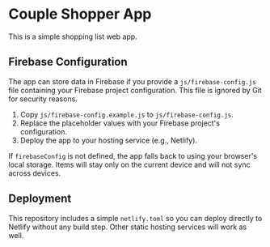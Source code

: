 # Couple Shopper App

This is a simple shopping list web app.

## Firebase Configuration

The app can store data in Firebase if you provide a `js/firebase-config.js` file containing your Firebase project configuration. This file is ignored by Git for security reasons.

1. Copy `js/firebase-config.example.js` to `js/firebase-config.js`.
2. Replace the placeholder values with your Firebase project's configuration.
3. Deploy the app to your hosting service (e.g., Netlify).

If `firebaseConfig` is not defined, the app falls back to using your browser's local storage. Items will stay only on the current device and will not sync across devices.

## Deployment

This repository includes a simple `netlify.toml` so you can deploy directly to Netlify without any build step. Other static hosting services will work as well.
